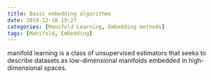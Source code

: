 ```yaml
---
title: Basic embedding algorithms
date: 2019-12-10 19:27
categories: [Manifold Learning, Embedding methods]
tags: [Manifold, Embedding]
---
```


manifold learning is a class of unsupervised estimators that seeks to describe datasets as low-dimensional manifolds embedded in high-dimensional spaces. 